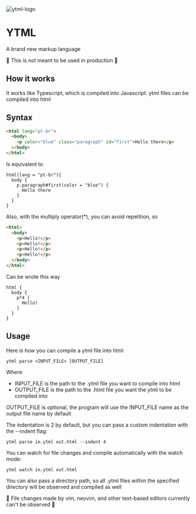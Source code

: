 ![ytml-logo](https://github.com/GabrielBrandao1618/ytml/assets/62272513/972fef9e-9cbb-45a9-9c54-0db00a76a18a)

# YTML

A brand new markup language

🚧 This is not meant to be used in production 🚧

## How it works

It works like Typescript, which is compiled into Javascript. ytml files can be compiled into html

## Syntax

```html
<html lang="pt-br">
  <body>
    <p color="blue" class="paragraph" id="first">Hello there</p>
  </body>
</html>
```

Is equivalent to

```
html(lang = "pt-br"){
  body {
    p.paragraph#first(color = "blue") {
      Hello there
    }
  }
}
```

Also, with the multiply operator(\*), you can avoid repetition, so

```html
<html>
  <body>
    <p>Hello!</p>
    <p>Hello!</p>
    <p>Hello!</p>
    <p>Hello!</p>
  </body>
</html>
```

Can be wrote this way

```
html {
  body {
    p*4 {
      Hello!
    }
  }
}
```

## Usage

Here is how you can compile a ytml file into html

`ytml parse <INPUT_FILE> [OUTPUT_FILE]`

Where

- INPUT_FILE is the path to the .ytml file you want to compile into html
- OUTPUT_FILE is the path to the .html file you want the ytml to be compiled into

OUTPUT_FILE is optional, the program will use the INPUT_FILE name as the output file name by default

The indentation is 2 by default, but you can pass a custom indentation with the --indent flag:

`ytml parse in.ytml out.html --indent 4`

You can watch for file changes and compile automatically with the watch mode:

`ytml watch in.ytml out.html`

You can also pass a directory path, so all .ytml files within the specified directory will be observed and compiled as well

🚧 File changes made by vim, neovim, and other text-based editors currently can't be observed 🚧
